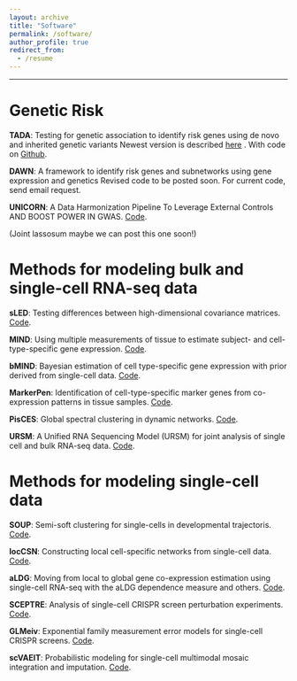 ```yaml
---
layout: archive
title: "Software"
permalink: /software/
author_profile: true
redirect_from:
  - /resume
---
```


---------

# Genetic Risk


**TADA**: Testing for genetic association to identify risk genes using de novo and inherited genetic variants 
Newest version is described [here](https://www.ncbi.nlm.nih.gov/pmc/articles/PMC9653013/)
. With code on [Github](https://github.com/talkowski-lab/TADA_2022).

**DAWN**: A framework to identify risk genes and subnetworks using gene expression and genetics
Revised code to be posted soon. For current code, send email request.

**UNICORN**: A Data Harmonization Pipeline To Leverage External Controls AND BOOST POWER IN GWAS. [Code](https://github.com/mikkoch/unicorn-qc).


(Joint lassosum maybe we can post this one soon!)


# Methods for modeling bulk and single-cell RNA-seq data


**sLED**: Testing differences between high-dimensional covariance matrices. [Code](https://github.com/lingxuez/sLED).


**MIND**: Using multiple measurements of tissue to estimate subject- and cell-type-specific gene expression. [Code](https://github.com/randel/MIND).

 
**bMIND**: Bayesian estimation of cell type-specific gene expression with prior derived from single-cell data. [Code](https://github.com/randel/MIND).


**MarkerPen**: Identification of cell-type-specific marker genes from co-expression patterns in tissue samples. [Code](https://CRAN.R-project.org/package=markerpen).


**PisCES**: Global spectral clustering in dynamic networks. [Code](https://github.com/letitiaLiu/PisCES).


**URSM**: A Unified RNA Sequencing Model (URSM) for joint analysis of single cell and bulk RNA-seq data. [Code](https://github.com/lingxuez/URSM).


# Methods for modeling single-cell data


**SOUP**: Semi-soft clustering for single-cells in developmental trajectoris. [Code](https://github.com/lingxuez/SOUPR).


**locCSN**: Constructing local cell-specific networks from single-cell data. [Code](https://github.com/xuranw/locCSN).


**aLDG**: Moving from local to global gene co-expression estimation using single-cell RNA-seq with the aLDG dependence measure and others. [Code](https://github.com/JINJINT/aLDG).


**SCEPTRE**: Analysis of single-cell CRISPR screen perturbation experiments. [Code](https://github.com/Katsevich-Lab/sceptre).


**GLMeiv**: Exponential family measurement error models
for single-cell CRISPR screens. [Code](https://github.com/timothy-barry/glmeiv).


**scVAEIT**: Probabilistic modeling for single-cell multimodal mosaic integration and imputation. [Code](https://github.com/jaydu1/scVAEIT).



